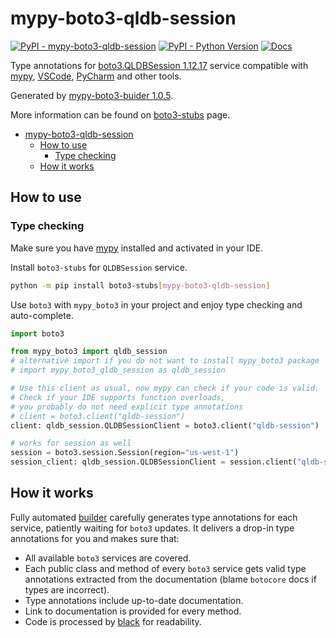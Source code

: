 # mypy-boto3-qldb-session

[![PyPI - mypy-boto3-qldb-session](https://img.shields.io/pypi/v/mypy-boto3-qldb-session.svg?color=blue)](https://pypi.org/project/mypy-boto3-qldb-session)
[![PyPI - Python Version](https://img.shields.io/pypi/pyversions/mypy-boto3-qldb-session.svg?color=blue)](https://pypi.org/project/mypy-boto3-qldb-session)
[![Docs](https://img.shields.io/readthedocs/mypy-boto3-builder.svg?color=blue)](https://mypy-boto3-builder.readthedocs.io/)

Type annotations for
[boto3.QLDBSession 1.12.17](https://boto3.amazonaws.com/v1/documentation/api/1.12.17/reference/services/qldb-session.html#QLDBSession) service
compatible with [mypy](https://github.com/python/mypy), [VSCode](https://code.visualstudio.com/),
[PyCharm](https://www.jetbrains.com/pycharm/) and other tools.

Generated by [mypy-boto3-buider 1.0.5](https://github.com/vemel/mypy_boto3_builder).

More information can be found on [boto3-stubs](https://pypi.org/project/boto3-stubs/) page.

- [mypy-boto3-qldb-session](#mypy-boto3-qldb-session)
  - [How to use](#how-to-use)
    - [Type checking](#type-checking)
  - [How it works](#how-it-works)

## How to use

### Type checking

Make sure you have [mypy](https://github.com/python/mypy) installed and activated in your IDE.

Install `boto3-stubs` for `QLDBSession` service.

```bash
python -m pip install boto3-stubs[mypy-boto3-qldb-session]
```

Use `boto3` with `mypy_boto3` in your project and enjoy type checking and auto-complete.

```python
import boto3

from mypy_boto3 import qldb_session
# alternative import if you do not want to install mypy_boto3 package
# import mypy_boto3_qldb_session as qldb_session

# Use this client as usual, now mypy can check if your code is valid.
# Check if your IDE supports function overloads,
# you probably do not need explicit type annotations
# client = boto3.client("qldb-session")
client: qldb_session.QLDBSessionClient = boto3.client("qldb-session")

# works for session as well
session = boto3.session.Session(region="us-west-1")
session_client: qldb_session.QLDBSessionClient = session.client("qldb-session")

```

## How it works

Fully automated [builder](https://github.com/vemel/mypy_boto3_builder) carefully generates
type annotations for each service, patiently waiting for `boto3` updates. It delivers
a drop-in type annotations for you and makes sure that:

- All available `boto3` services are covered.
- Each public class and method of every `boto3` service gets valid type annotations
  extracted from the documentation (blame `botocore` docs if types are incorrect).
- Type annotations include up-to-date documentation.
- Link to documentation is provided for every method.
- Code is processed by [black](https://github.com/psf/black) for readability.